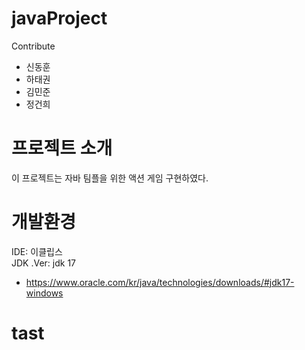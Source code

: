 # javaProject

Contribute
- 신동훈
- 하태권
- 김민준
- 정건희

# 프로젝트 소개
이 프로젝트는 자바 팀플을 위한 액션 게임 구현하였다.

# 개발환경
IDE: 이클립스<br>
JDK .Ver: jdk 17
- https://www.oracle.com/kr/java/technologies/downloads/#jdk17-windows

# tast
